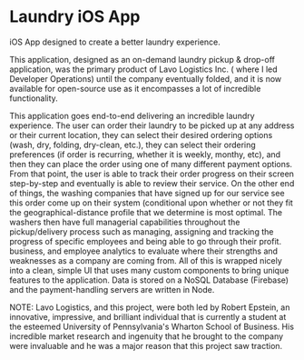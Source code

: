 # Laundry iOS App
iOS App designed to create a better laundry experience.

This application, designed as an on-demand laundry pickup & drop-off application, was the primary product of Lavo Logistics Inc. ( where I led Developer Operations) until the company eventually folded, and it is now available for open-source use as it encompasses a lot of incredible functionality.

This application goes end-to-end delivering an incredible laundry experience. The user can order their laundry to be picked up at any address or their current location, they can select their desired ordering options (wash, dry, folding, dry-clean, etc.), they can select their ordering preferences (if order is recurring, whether it is weekly, monthy, etc), and then they can place the order using one of many different payment options.
From that point, the user is able to track their order progress on their screen step-by-step and eventually is able to review their service. 
On the other end of things, the washing companies that have signed up for our service see this order come up on their system (conditional upon whether or not they fit the geographical-distance profile that we determine is most optimal. The washers then have full managerial capabilities throughout the pickup/delivery process such as managing, assigning and tracking the progress of specific employees and being able to go through their profit. business, and employee analytics to evaluate where their strengths and weaknesses as a company are coming from. 
All of this is wrapped nicely into a clean, simple UI that uses many custom components to bring unique features to the application. Data is stored on a NoSQL Database (Firebase) and the payment-handling servers are written in Node.

NOTE:
Lavo Logistics, and this project, were both led by Robert Epstein, an innovative, impressive, and brilliant individual that is currently a student at the esteemed University of Pennsylvania's Wharton School of Business. His incredible market research and ingenuity that he brought to the company were invaluable and he was a major reason that this project saw traction. 

